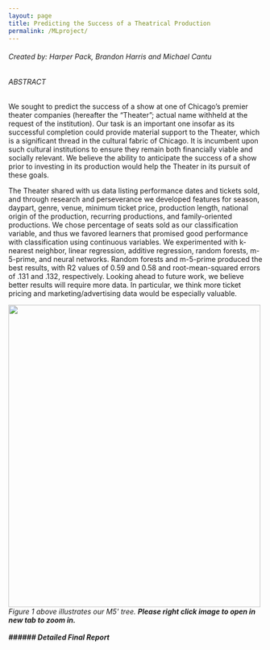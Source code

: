 ```yaml
---
layout: page
title: Predicting the Success of a Theatrical Production
permalink: /MLproject/
---
```

###### Created by: Harper Pack, Brandon Harris and Michael Cantu

###### ABSTRACT


<p> 
We sought to predict the success of a show at one of Chicago’s premier theater companies (hereafter the “Theater”; actual name withheld at the request of the institution).  Our task is an important one insofar as its successful completion could provide material support to the Theater, which is a significant thread in the cultural fabric of Chicago.  It is incumbent upon such cultural institutions to ensure they remain both financially viable and socially relevant.  We believe the ability to anticipate the success of a show prior to investing in its production would help the Theater in its pursuit of these goals.
</p>

<p> 
The Theater shared with us data listing performance dates and tickets sold, and through research and perseverance we developed features for season, daypart, genre, venue, minimum ticket price, production length, national origin of the production, recurring productions, and family-oriented productions.  We chose percentage of seats sold as our classification variable, and thus we favored learners that promised good performance with classification using continuous variables.  We experimented with k-nearest neighbor, linear regression, additive regression, random forests, m-5-prime, and neural networks.  Random forests and m-5-prime produced the best results, with R2 values of 0.59 and 0.58 and root-mean-squared errors of .131 and .132, respectively.  Looking ahead to future work, we believe better results will require more data.  In particular, we think more ticket pricing and marketing/advertising data would be especially valuable. 
</p>

 <img src='../img/biggergraph.jpg' width="500" height="600"> 
 <em>Figure 1 above illustrates our M5' tree. 
 <b>Please right click image to open in new tab to zoom in.
<!--  <img class="picbig" src='../img/biggergraph.jpg' alt="big"> -->
<br>
<br>
###### Detailed Final Report


